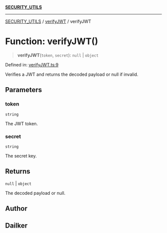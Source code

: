 [**SECURITY_UTILS**](../../README.md)

***

[SECURITY_UTILS](../../README.md) / [verifyJWT](../README.md) / verifyJWT

# Function: verifyJWT()

> **verifyJWT**(`token`, `secret`): `null` \| `object`

Defined in: [verifyJWT.ts:9](https://github.com/dailker/everyutil/blob/26e2bb73429918cf0d08899e9efd90b82a42c92e/src/security/verifyJWT.ts#L9)

Verifies a JWT and returns the decoded payload or null if invalid.

## Parameters

### token

`string`

The JWT token.

### secret

`string`

The secret key.

## Returns

`null` \| `object`

The decoded payload or null.

## Author

## Dailker
